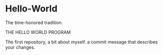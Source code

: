 # Hello-World
The time-honored tradition.

THE HELLO WORLD PROGRAM

The first repository, a bit about myself.
a commit message that describes your changes.
